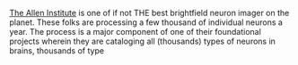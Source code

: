 [The Allen Institute](https://alleninstitute.org/) is one of if not THE
best brightfield neuron imager on the planet. These folks are processing
a few thousand of individual neurons a year. The process is a major
component of one of their foundational projects wherein they are cataloging
all (thousands) types of neurons in brains, thousands of type

